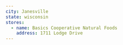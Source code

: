 ```yaml
---
city: Janesville
state: wisconsin
stores:
  - name: Basics Cooperative Natural Foods
    address: 1711 Lodge Drive
---
```

